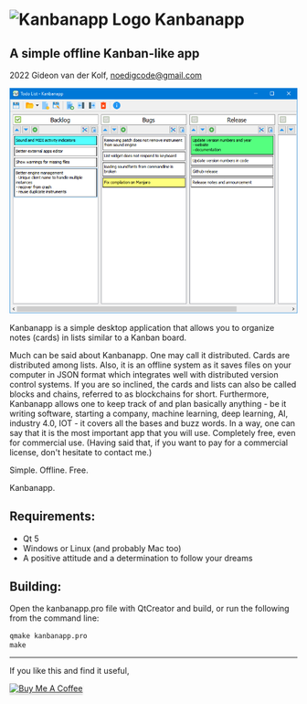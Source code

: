 ![Kanbanapp Logo](res/icons/kanbanapp2.0_64.png)
Kanbanapp
===========
A simple offline Kanban-like app
--------------------------------

2022 Gideon van der Kolf, noedigcode@gmail.com

![Screenshot](res/screenshot.png)

Kanbanapp is a simple desktop application that allows you to organize notes
(cards) in lists similar to a Kanban board.

Much can be said about Kanbanapp. One may call it distributed. Cards are distributed
among lists. Also, it is an offline system as it saves files on your computer in
JSON format which integrates well with distributed version control systems. If you
are so inclined, the cards and lists can also be called blocks and chains, referred
to as blockchains for short. Furthermore, Kanbanapp allows one to keep track of
and plan basically anything - be it writing software, starting a company, machine
learning, deep learning, AI, industry 4.0, IOT - it covers all the bases and buzz
words. In a way, one can say that it is the most important app that you will use.
Completely free, even for commercial use. (Having said that, if you want to pay
for a commercial license, don't hesitate to contact me.)

Simple. Offline. Free.

Kanbanapp.

Requirements:
-------------
* Qt 5
* Windows or Linux (and probably Mac too)
* A positive attitude and a determination to follow your dreams

Building:
---------

Open the kanbanapp.pro file with QtCreator and build, or run the following from the command line:
```
qmake kanbanapp.pro
make
```
-----

If you like this and find it useful,

<a href="https://www.buymeacoffee.com/noedigcode" target="_blank"><img src="https://www.buymeacoffee.com/assets/img/custom_images/orange_img.png" alt="Buy Me A Coffee" style="height: 41px !important;width: 174px !important;box-shadow: 0px 3px 2px 0px rgba(190, 190, 190, 0.5) !important;-webkit-box-shadow: 0px 3px 2px 0px rgba(190, 190, 190, 0.5) !important;" ></a>
